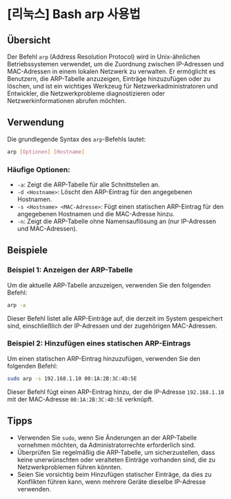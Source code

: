 # [리눅스] Bash arp 사용법

## Übersicht
Der Befehl `arp` (Address Resolution Protocol) wird in Unix-ähnlichen Betriebssystemen verwendet, um die Zuordnung zwischen IP-Adressen und MAC-Adressen in einem lokalen Netzwerk zu verwalten. Er ermöglicht es Benutzern, die ARP-Tabelle anzuzeigen, Einträge hinzuzufügen oder zu löschen, und ist ein wichtiges Werkzeug für Netzwerkadministratoren und Entwickler, die Netzwerkprobleme diagnostizieren oder Netzwerkinformationen abrufen möchten.

## Verwendung
Die grundlegende Syntax des `arp`-Befehls lautet:

```bash
arp [Optionen] [Hostname]
```

### Häufige Optionen:
- `-a`: Zeigt die ARP-Tabelle für alle Schnittstellen an.
- `-d <Hostname>`: Löscht den ARP-Eintrag für den angegebenen Hostnamen.
- `-s <Hostname> <MAC-Adresse>`: Fügt einen statischen ARP-Eintrag für den angegebenen Hostnamen und die MAC-Adresse hinzu.
- `-n`: Zeigt die ARP-Tabelle ohne Namensauflösung an (nur IP-Adressen und MAC-Adressen).

## Beispiele
### Beispiel 1: Anzeigen der ARP-Tabelle
Um die aktuelle ARP-Tabelle anzuzeigen, verwenden Sie den folgenden Befehl:

```bash
arp -a
```
Dieser Befehl listet alle ARP-Einträge auf, die derzeit im System gespeichert sind, einschließlich der IP-Adressen und der zugehörigen MAC-Adressen.

### Beispiel 2: Hinzufügen eines statischen ARP-Eintrags
Um einen statischen ARP-Eintrag hinzuzufügen, verwenden Sie den folgenden Befehl:

```bash
sudo arp -s 192.168.1.10 00:1A:2B:3C:4D:5E
```
Dieser Befehl fügt einen ARP-Eintrag hinzu, der die IP-Adresse `192.168.1.10` mit der MAC-Adresse `00:1A:2B:3C:4D:5E` verknüpft.

## Tipps
- Verwenden Sie `sudo`, wenn Sie Änderungen an der ARP-Tabelle vornehmen möchten, da Administratorrechte erforderlich sind.
- Überprüfen Sie regelmäßig die ARP-Tabelle, um sicherzustellen, dass keine unerwünschten oder veralteten Einträge vorhanden sind, die zu Netzwerkproblemen führen könnten.
- Seien Sie vorsichtig beim Hinzufügen statischer Einträge, da dies zu Konflikten führen kann, wenn mehrere Geräte dieselbe IP-Adresse verwenden.
